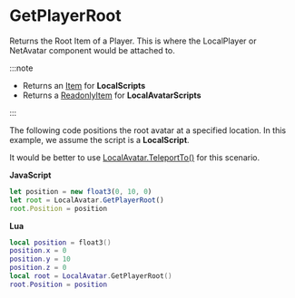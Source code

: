 # GetPlayerRoot

Returns the Root Item of a Player. This is where the LocalPlayer or NetAvatar component would be attached to.

:::note

+ Returns an [Item](./../item/index.md) for **LocalScripts**
+ Returns a [ReadonlyItem](./../readonlyitem/index.md) for **LocalAvatarScripts**

:::

The following code positions the root avatar at a specified location. In this example, we assume the script is a **LocalScript**.

It would be better to use [LocalAvatar.TeleportTo()](./teleportto.md) for this scenario.

**JavaScript**
```js
let position = new float3(0, 10, 0)
let root = LocalAvatar.GetPlayerRoot()
root.Position = position
```

**Lua**
```lua
local position = float3()
position.x = 0
position.y = 10
position.z = 0
local root = LocalAvatar.GetPlayerRoot()
root.Position = position
```